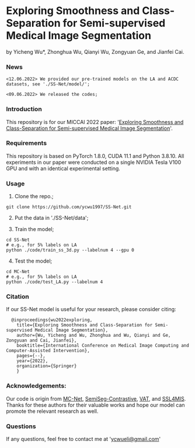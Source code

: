# Exploring Smoothness and Class-Separation for Semi-supervised Medical Image Segmentation
by Yicheng Wu*, Zhonghua Wu, Qianyi Wu, Zongyuan Ge, and Jianfei Cai. 

### News
```
<12.06.2022> We provided our pre-trained models on the LA and ACDC datasets, see './SS-Net/model/';
```
```
<09.06.2022> We released the codes;
```
### Introduction
This repository is for our MICCAI 2022 paper: '[Exploring Smoothness and Class-Separation for Semi-supervised Medical Image Segmentation](https://arxiv.org/pdf/2203.01324.pdf)'.

### Requirements
This repository is based on PyTorch 1.8.0, CUDA 11.1 and Python 3.8.10. All experiments in our paper were conducted on a single NVIDIA Tesla V100 GPU and with an identical experimental setting.

### Usage
1. Clone the repo.;
```
git clone https://github.com/ycwu1997/SS-Net.git
```
2. Put the data in './SS-Net/data';

3. Train the model;
```
cd SS-Net
# e.g., for 5% labels on LA
python ./code/train_ss_3d.py --labelnum 4 --gpu 0
```
4. Test the model;
```
cd MC-Net
# e.g., for 5% labels on LA
python ./code/test_LA.py --labelnum 4
```

### Citation
If our SS-Net model is useful for your research, please consider citing:

      @inproceedings{wu2022exploring,
        title={Exploring Smoothness and Class-Separation for Semi-supervised Medical Image Segmentation},
        author={Wu, Yicheng and Wu, Zhonghua and Wu, Qianyi and Ge, Zongyuan and Cai, Jianfei},
        booktitle={International Conference on Medical Image Computing and Computer-Assisted Intervention},
        pages={--},
        year={2022},
        organization={Springer}
        }

### Acknowledgements:
Our code is origin from [MC-Net](https://github.com/ycwu1997/MC-Net), [SemiSeg-Contrastive](https://github.com/Shathe/SemiSeg-Contrastive), [VAT](https://github.com/lyakaap/VAT-pytorch), and [SSL4MIS](https://github.com/HiLab-git/SSL4MIS). Thanks for these authors for their valuable works and hope our model can promote the relevant research as well.

### Questions
If any questions, feel free to contact me at 'ycwueli@gmail.com'

